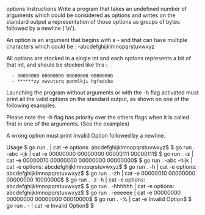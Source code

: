 options
Instructions
Write a program that takes an undefined number of arguments which could be considered as options and writes on the standard output a representation of those options as groups of bytes followed by a newline ('\n').

An option is an argument that begins with a - and that can have multiple characters which could be : -abcdefghijklmnopqrstuvwxyz

All options are stocked in a single int and each options represents a bit of that int, and should be stocked like this :

      - 00000000 00000000 00000000 00000000
      - ******zy xwvutsrq ponmlkji hgfedcba
Launching the program without arguments or with the -h flag activated must print all the valid options on the standard output, as shown on one of the following examples.

Please note the -h flag has priority over the others flags when it is called first in one of the arguments. (See the examples)

A wrong option must print Invalid Option followed by a newline.

Usage
$ go run . | cat -e
options: abcdefghijklmnopqrstuvwxyz$
$ go run . -abc -ijk | cat -e
00000000 00000000 00000111 00000111$
$ go run . -z | cat -e
00000010 00000000 00000000 00000000$
$ go run . -abc -hijk | cat -e
options: abcdefghijklmnopqrstuvwxyz$
$ go run . -h | cat -e
options: abcdefghijklmnopqrstuvwxyz$
$ go run . -zh | cat -e
00000010 00000000 00000000 10000000$
$ go run . -z -h | cat -e
options: abcdefghijklmnopqrstuvwxyz$
$ go run . -hhhhhh | cat -e
options: abcdefghijklmnopqrstuvwxyz$
$ go run . -eeeeee | cat -e
00000000 00000000 00000000 00010000$
$ go run . -% | cat -e
Invalid Option$
$ go run . - | cat -e
Invalid Option$
$
